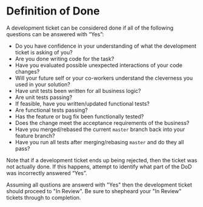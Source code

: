 # Definition of Done

A development ticket can be considered done if all of the following questions can be answered with “Yes”:

- Do you have confidence in your understanding of what the development ticket is asking of you?
- Are you done writing code for the task?
- Have you evaluated possible unexpected interactions of your code changes?
- Will your future self or your co-workers understand the cleverness you used in your solution?
- Have unit tests been written for all business logic?
- Are unit tests passing?
- If feasible, have you written/updated functional tests?
- Are functional tests passing?
- Has the feature or bug fix been functionally tested?
- Does the change meet the acceptance requirements of the business?
- Have you merged/rebased the current `master` branch back into your feature branch?
- Have you run all tests after merging/rebasing `master` and do they all pass?

Note that if a development ticket ends up being rejected, then the ticket was not actually done. If this happens, attempt to identify what part of the DoD was incorrectly answered “Yes”.

Assuming all qustions are answerd with "Yes" then the development ticket should proceed to "In Review". Be sure to shepheard your "In Review" tickets through to completion.